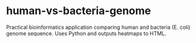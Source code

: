 # human-vs-bacteria-genome
Practical bioinformatics application comparing human and bacteria (E. coli) genome sequence. Uses Python and outputs heatmaps to HTML.
